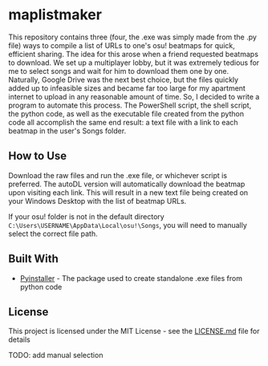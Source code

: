# maplistmaker

This repository contains three (four, the .exe was simply made from the .py file) ways to compile a list of URLs to one's osu! beatmaps for quick, efficient sharing.
The idea for this arose when a friend requested beatmaps to download. We set up a multiplayer lobby, but it was extremely tedious for me to select songs and wait for
him to download them one by one. Naturally, Google Drive was the next best choice, but the files quickly added up to infeasible sizes and became far too large for my
apartment internet to upload in any reasonable amount of time. So, I decided to write a program to automate this process. The PowerShell script, the shell script, the
python code, as well as the executable file created from the python code all accomplish the same end result: a text file with a link to each beatmap in the
user's Songs folder.

## How to Use

Download the raw files and run the .exe file, or whichever script is preferred. The autoDL version will automatically download the beatmap upon visiting each link.
This will result in a new text file being created on your Windows Desktop with the list of beatmap URLs.

If your osu! folder is not in the default directory `C:\Users\USERNAME\AppData\Local\osu!\Songs`, you will need to manually select the correct file path.

## Built With

* [Pyinstaller](http://www.pyinstaller.org/) - The package used to create standalone .exe files from python code

## License

This project is licensed under the MIT License - see the [LICENSE.md](LICENSE.md) file for details

TODO: add manual selection
